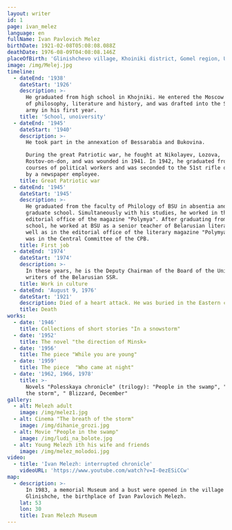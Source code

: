 ```yaml
---
layout: writer
id: 1
page: ivan_melez
language: en
fullName: Ivan Pavlovich Melez
birthDate: 1921-02-08T05:08:08.088Z
deathDate: 1976-08-09T04:08:08.146Z
placeOfBirth: 'Glinishchevo village, Khoiniki district, Gomel region, USSR'
image: /img/Melej.jpg
timeline:
  - dateEnd: '1938'
    dateStart: '1926'
    description: >-
      He graduated from high school in Khojniki. He entered the Moscow Institute
      of philosophy, literature and history, and was drafted into the Soviet
      army in his first year.
    title: 'School, unoiversity'
  - dateEnd: '1945'
    dateStart: '1940'
    description: >-
      He took part in the annexation of Bessarabia and Bukovina.

      During the great Patriotic war, he fought at Nikolayev, Lozova,
      Rostov-on-don, and was wounded in 1941. In 1942, he graduated from the
      courses of political workers and was seconded to the 51st rifle division
      by a newspaper employee.
    title: Great Patriotic war
  - dateEnd: '1945'
    dateStart: '1945'
    description: >-
      He graduated from the faculty of Philology of BSU in absentia and entered
      graduate school. Simultaneously with his studies, he worked in the
      editorial office of the magazine "Polymya". After graduating from graduate
      school, he worked at BSU as a senior teacher of Belarusian literature, as
      well as in the editorial office of the literary magazine "Polymya", and
      was in the Central Committee of the CPB.
    title: First job
  - dateEnd: '1974'
    dateStart: '1974'
    description: >-
      In these years, he is the Deputy Chairman of the Board of the Union of
      writers of the Belarusian SSR.
    title: Work in culture
  - dateEnd: 'August 9, 1976'
    dateStart: '1921'
    description: Died of a heart attack. He was buried in the Eastern cemetery of Minsk.
    title: Death
works:
  - date: '1946'
    title: Collections of short stories "In a snowstorm"
  - date: '1952'
    title: The novel "the direction of Minsk»
  - date: '1956'
    title: The piece "While you are young"
  - date: '1959'
    title: The piece  "Who came at night"
  - date: '1962, 1966, 1978'
    title: >-
      Novels "Polesskaya chronicle" (trilogy): "People in the swamp", "Breath of
      the storm", " Blizzard, December"
gallery:
  - alt: Melezh adult
    image: /img/melez1.jpg
  - alt: Cinema "The breath of the storm"
    image: /img/dihanie_grozi.jpg
  - alt: Movie "People in the swamp"
    image: /img/ludi_na_bolote.jpg
  - alt: Young Melezh ith his wife and friends
    image: /img/melez_molodoi.jpg
video:
  - title: 'Ivan Melezh: interrupted chronicle'
    videoURL: 'https://www.youtube.com/watch?v=I-0ezESiCCw'
map:
  - description: >-
      In 1983, a memorial Museum and a bust were opened in the village of
      Glinishche, the birthplace of Ivan Pavlovich Melezh.
    lat: 53
    lon: 30
    title: Ivan Melezh Museum
---
```


